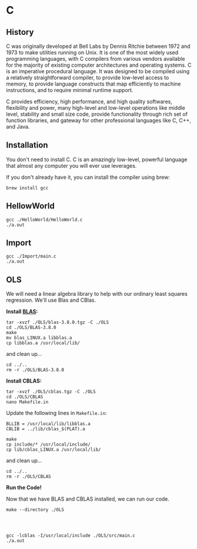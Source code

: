 # C

## History

C was originally developed at Bell Labs by Dennis Ritchie between 1972 and 1973 to make utilities running on Unix.  It is one of the most widely used programming languages, with C compilers from various vendors available for the majority of existing computer architectures and operating systems. C is an imperative procedural language. It was designed to be compiled using a relatively straightforward compiler, to provide low-level access to memory, to provide language constructs that map efficiently to machine instructions, and to require minimal runtime support.

C provides efficiency, high performance, and high quality softwares, flexibility and power, many high-level and low-level operations like middle level, stability and small size code, provide functionality through rich set of function libraries, and gateway for other professional languages like C, C++, and Java.

## Installation

You don't need to install C. C is an amazingly low-level, powerful language that almost any computer you will ever use leverages.

If you don't already have it, you can install the compiler using brew:

```
brew install gcc
```

## HellowWorld

```
gcc ./HelloWorld/HelloWorld.c
./a.out
```

## Import

```
gcc ./Import/main.c
./a.out
```

## OLS

<!--
https://pheiter.wordpress.com/2012/09/04/howto-installing-lapack-and-blas-on-mac-os/

https://kevincodeidea.wordpress.com/2015/03/12/install-cblas-on-yosemite/
-->

We will need a linear algebra library to help with our ordinary least squares regression. We'll use Blas and CBlas.

**Install [BLAS](http://www.netlib.org/blas/):**

```
tar -xvzf ./OLS/blas-3.8.0.tgz -C ./OLS
cd ./OLS/BLAS-3.8.0
make
mv blas_LINUX.a libblas.a
cp libblas.a /usr/local/lib/
```

and clean up...

```
cd ../..
rm -r ./OLS/BLAS-3.8.0
```

**Install CBLAS:**

<!--
BLAS docs
http://www.netlib.org/blas/dgemm.f
https://software.intel.com/en-us/mkl-developer-reference-c-cblas-gemm
-->

```
tar -xvzf ./OLS/cblas.tgz -C ./OLS
cd ./OLS/CBLAS
nano Makefile.in
```

Update the following lines in `Makefile.in`:

```
BLLIB = /usr/local/lib/libblas.a
CBLIB = ../lib/cblas_$(PLAT).a
```

```
make
cp include/* /usr/local/include/
cp lib/cblas_LINUX.a /usr/local/lib/
```

<!--
files moved to /usr/local/lib/

cblas.h		
cblas_f77.h
-->

<!--
test cblas

gcc -lcblas -I/usr/local/include ./OLS/CBLAS/examples/cblas_example1.c
-->

and clean up...

```
cd ../..
rm -r ./OLS/CBLAS
```

**Run the Code!**

Now that we have BLAS and CBLAS installed, we can run our code.

```
make --directory ./OLS




gcc -lcblas -I/usr/local/include ./OLS/src/main.c
./a.out
```
<!--
https://stackoverflow.com/questions/5083465/fast-efficient-least-squares-fit-algorithm-in-c
-->


<!--
https://www.gnu.org/software/gsl/

https://stackoverflow.com/questions/29472362/how-to-perform-vector-matrix-multiplication-with-blas

https://www.christophlassner.de/using-blas-from-c-with-row-major-data.html

https://software.intel.com/en-us/mkl-developer-reference-c-cblas-gemm

https://www.ibm.com/support/knowledgecenter/en/SSLTBW_2.3.0/com.ibm.zos.v2r3.cbcpx01/atlasexample1.htm

https://michaellindon.github.io/lindonslog/programming/atlas-blas-lapack-linear-algebra-libraries/index.html

http://matrixprogramming.rudnyi.ru/files/code/MatrixMultiply/code/4blas/usedgemm.cc

https://stackoverflow.com/questions/5705506/how-does-blas-sgemm-dgemm-work
-->
